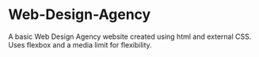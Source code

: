 # Web-Design-Agency
A basic Web Design Agency website created using html and external CSS.
Uses flexbox and a media limit for flexibility.
